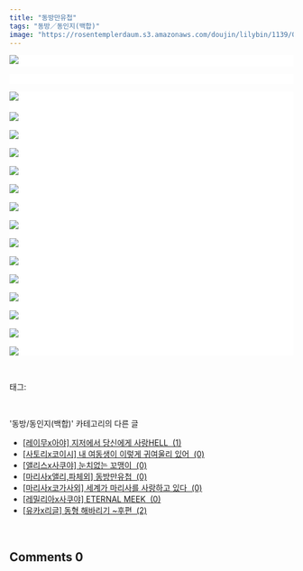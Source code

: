 ```yaml
---
title: "동방만유첩"
tags: "동방／동인지(백합)"
image: "https://rosentemplerdaum.s3.amazonaws.com/doujin/lilybin/1139/001.jpg"
---
```

<div class="article">
<div class="area_view">
<p style="text-align: justify; background: white"><img src="{{ site.imgserver10 }}/lilybin/1139/001.jpg"/><span style="color:#557a74; font-family:돋움; font-size:10pt"> 
</span></p><p style="text-align: justify; background: white"> 
 </p><p style="text-align: justify; background: white"><img src="{{ site.imgserver10 }}/lilybin/1139/002.jpg"/><span style="color:#557a74; font-family:돋움; font-size:10pt"><br/><br/><img src="{{ site.imgserver10 }}/lilybin/1139/003.jpg"/><br/><br/><img src="{{ site.imgserver10 }}/lilybin/1139/004.jpg"/><br/><br/><img src="{{ site.imgserver10 }}/lilybin/1139/005.jpg"/><br/><br/><img src="{{ site.imgserver10 }}/lilybin/1139/006.jpg"/><br/><br/><img src="{{ site.imgserver10 }}/lilybin/1139/007.jpg"/><br/><br/><img src="{{ site.imgserver10 }}/lilybin/1139/008.jpg"/><br/><br/><img src="{{ site.imgserver10 }}/lilybin/1139/009.jpg"/><br/><br/><img src="{{ site.imgserver10 }}/lilybin/1139/010.jpg"/><br/><br/><img src="{{ site.imgserver10 }}/lilybin/1139/011.jpg"/><br/><br/><img src="{{ site.imgserver10 }}/lilybin/1139/012.jpg"/><br/><br/><img src="{{ site.imgserver10 }}/lilybin/1139/013.jpg"/><br/><br/><img src="{{ site.imgserver10 }}/lilybin/1139/014.jpg"/><br/><br/><img src="{{ site.imgserver10 }}/lilybin/1139/015.jpg"/><br/><br/><img src="{{ site.imgserver10 }}/lilybin/1139/016.jpg"/>
</span></p>
</div></div><br/>
<div class="tagTrail">
<p>태그: </p>
<ul>
</ul>
</div><br/>
<div class="another">
<p>'동방/동인지(백합)' 카테고리의 다른 글</p>
<ul>
<li><a href="/lilybin_1142">
[레이무x아야] 지저에서 당신에게 사랑HELL  (1)
</a></li>
<li><a href="/lilybin_1141">
[사토리x코이시] 내 여동생이 이렇게 귀여울리 있어  (0)
</a></li>
<li><a href="/lilybin_1140">
[앨리스x사쿠야] 눈치없는 꼬맹이  (0)
</a></li>
<li><a href="/lilybin_1139">
[마리사x앨리,파체외] 동방만유첩  (0)
</a></li>
<li><a href="/lilybin_1138">
[마리사x코가사외] 세계가 마리사를 사랑하고 있다  (0)
</a></li>
<li><a href="/lilybin_1137">
[레밀리아x사쿠야] ETERNAL MEEK  (0)
</a></li>
<li><a href="/lilybin_1136">
[유카x리글] 동형 해바리기 ~후편  (2)
</a></li>
</ul>
</div><br/>
<div class="comment">
<h2 class="bold">Comments <span id="commentCount1139">0</span></h2>
<div style="clear:both;">
<div id="entry1139Comment" style="display:block">
</div>
</div>
</div><br/>
<br/>
<p id="refer"></p>
<br/>

